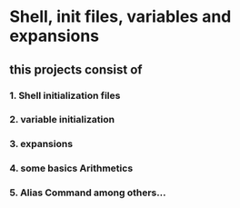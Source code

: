 # Shell, init files, variables and expansions

## this projects consist of
### 1. Shell initialization files
### 2. variable initialization
### 3. expansions
### 4. some basics Arithmetics
### 5. Alias Command among others...